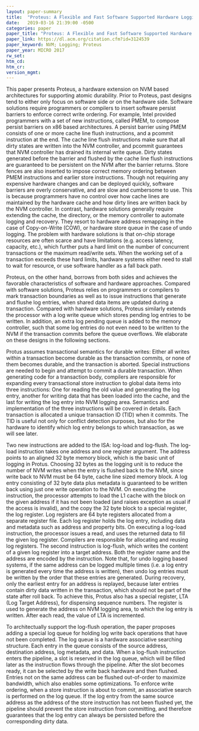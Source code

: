 ```yaml
---
layout: paper-summary
title:  "Proteus: A Flexible and Fast Software Supported Hardware Logging Approach for NVM"
date:   2019-03-16 21:39:00 -0500
categories: paper
paper_title: "Proteus: A Flexible and Fast Software Supported Hardware Logging Approach for NVM"
paper_link: https://dl.acm.org/citation.cfm?id=3124539
paper_keyword: NVM; Logging; Proteus
paper_year: MICRO 2017
rw_set: 
htm_cd: 
htm_cr: 
version_mgmt: 
---
```


This paper presents Proteus, a hardware extension on NVM based architectures for supporting atomic durability. Prior to 
Proteus, past designs tend to either only focus on software side or on the hardware side. Software solutions require 
programmers or compilers to insert software persist barriers to enforce correct write ordering. For example, Intel provided 
programmers with a set of new instructions, called PMEM, to compose persist barriers on x86 based architectures. A persist
barrier using PMEM consists of one or more cache line flush instructions, and a pcommit instruction at the end. The cache 
line flush instructions make sure that all dirty states are written into the NVM controller, and pcommit guarantees that
NVM controller has drained its internal write queue. Dirty states generated before the barrier and flushed by the cache line 
flush instructions are guaranteed to be persistent on the NVM after the barrier returns. Store fences are also inserted 
to impose correct memory ordering between PMEM instructions and earlier store instructions. Though not requiring any expensive
hardware changes and can be deployed quickly, software barriers are overly conservative, and are slow and cumbersome to use. 
This is because programmers have no control over how cache lines are maintained by the hardware cache and how dirty lines 
are written back by the NVM controller. In contrast, hardware solutions generally require extending the cache, the directory,
or the memory controller to automate logging and recovery. They resort to hardware address remapping in the case of 
Copy-on-Write (COW), or hardware store queue in the case of undo logging. The problem with hardware solutions is that
on-chip storage resources are often scarce and have limitations (e.g. access latency, capacity, etc.), which further puts 
a hard limit on the number of concurrent transactions or the maximum read/write sets. When the working set of a transaction
exceeds these hard limits, hardware systems either need to stall to wait for resource, or use software handler as a fall
back path.

Proteus, on the other hand, borrows from both sides and achieves the favorable characteristics of software and hardware 
approaches. Compared with software solutions, Proteus relies on programmers or compilers to mark transaction boundaries
as well as to issue instructions that generate and flushe log entries, when shared data items are updated during a transaction.
Compared with hardware solutions, Proteus similarly extends the processor with a log write queue which stores pending log
entries to be written. In addition, an extra log pending queue is added to the memory controller, such that some log entries 
do not even need to be written to the NVM if the transaction commits before the queue overflows. We elaborate on these designs
in the following sections.

Protus assumes transactional semantics for durable writes: Either all writes within a transaction become durable as the 
transaction commits, or none of them becomes durable, and the transaction is aborted. Special instructions are needed
to begin and attempt to commit a durable transaction. When generating code for a transaction body, compilers are responsible 
for expanding every transactional store instruction to global data items into three instructions: One for reading the old
value and generating the log entry, another for writing data that has been loaded into the cache, and the last for writing
the log entry into NVM logging area. Semantics and implementation of the three instructions will be covered in details. 
Each transaction is allocated a unique transaction ID (TID) when it commits. The TID is useful not only for conflict detection
purposes, but also for the hardware to identify which log entry belongs to which transaction, as we will see later.

Two new instructions are added to the ISA: log-load and log-flush. The log-load instruction takes one address and one register 
argument. The address points to an aligned 32 byte memory block, which is the basic unit of logging in Protus. Choosing 32 bytes
as the logging unit is to reduce the number of NVM writes when the entry is flushed back to the NVM, since write back to 
NVM must be 64 byte, cache line sized memory block. A log entry consisting of 32 byte data plus metadata is guaranteed 
to be written back using just one write operation to the NVM. On executing the instruction, the processor attempts to load 
the L1 cache with the block on the given address if it has not been loaded (and raises exception as usual if the access 
is invalid), and the copy the 32 byte block to a special register, the log register. Log registers are 64 byte registers
allocated from a separate register file. Each log register holds the log entry, including data and metadata such as address
and property bits. On executing a log-load instruction, the processor issues a read, and uses the returned data to fill the
given log register. Compilers are responsible for allocating and reusing log registers. The second instruction is log-flush,
which writes the content of a given log register into a target address. Both the register name and the address are encoded
by the instruction. Note that, for undo logging based systems, if the same address can be logged multiple times (i.e. a 
log entry is generated every time the address is written), then undo log entries must be written by the order that these 
entries are generated. During recovery, only the earliest entry for an address is replayed, because later entries contain
dirty data written in the transaction, which should not be part of the state after roll back. To achieve this, Protus also
has a special register, LTA (Log Target Address),  for dispensing sequence numbers. The register is used to generate the 
address on NVM logging area, to which the log entry is written. After each read, the value of LTA is incremented.

To architectually support the log-flush operation, the paper proposes adding a special log queue for holding log write back
operations that have not been completed. The log queue is a hardware associative searching structure. Each entry in the 
queue consists of the source address, destination address, log metadata, and data. When a log-flush instruction enters the
pipeline, a slot is reserved in the log queue, which will be filled later as the instruction flows through the pipeline.
After the slot becomes ready, it can be selected by the write back hardware and then flushed. Entries not on the same address
can be flushed out-of-order to maximize bandwidth, which also enables some optimizations. To enforce write ordering, when 
a store instruction is about to commit, an associative search is performed on the log queue. If the log entry from the 
same source address as the address of the store instruction has not been flushed yet, the pipeline should prevent the 
store instruction from committing, and therefore guarantees that the log entry can always be persisted before the 
corresponding dirty data.

